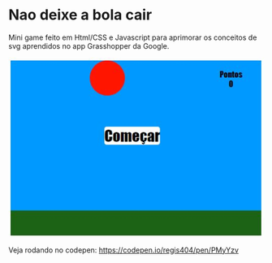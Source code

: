 # Nao deixe a bola cair

Mini game feito em Html/CSS e Javascript para aprimorar os conceitos de svg aprendidos no app Grasshopper da Google.

![JogoBola](JogoBola.JPG)

Veja rodando no codepen:
https://codepen.io/regis404/pen/PMyYzv

